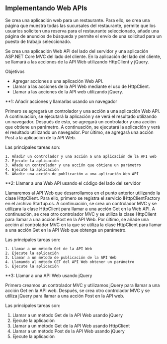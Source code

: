## Implementando Web APIs

Se crea una aplicación web para un restaurante. Para ello, se crea una página que muestra todas las sucursales del restaurante, 
permite que los usuarios soliciten una reserva para el restaurante seleccionado, añade una página de anuncios de búsqueda y 
permite el envío de una solicitud para un puesto de trabajo seleccionado.

Se crea una aplicación Web API del lado del servidor y una aplicación ASP.NET Core MVC del lado del cliente. En la aplicación del lado del 
cliente, se llamará a las acciones de la API Web utilizando HttpClient y jQuery.

Objetivos

- Agregar acciones a una aplicación Web API.
- Llamar a las acciones de la API Web mediante el uso de HttpClient.
- Llamar a las acciones de la API web utilizando jQuery.


**1: Añadir acciones y llamarlas usando un navegador

Primero se agregará un controlador y una acción a una aplicación Web API. A continuación, se ejecutará la aplicación y se verá el resultado 
utilizando un navegador. Después de esto, se agregará un controlador y una acción que obtiene un parámetro. A continuación, 
se ejecutará la aplicación y verá el resultado utilizando un navegador. Por último, se agregará una acción Post a la aplicación de la API Web.

Las principales tareas son:

	1. Añadir un controlador y una acción a una aplicación de la API web
	2. Ejecute la aplicación
	3. Añade un controlador y una acción que obtiene un parámetro
	4. Ejecute la aplicación
	5. Añadir una acción de publicación a una aplicación Web API


**2: Llamar a una Web API usando el código del lado del servidor

Llamaremos al API Web que desarrollamos en el punto anterior utilizando la clase HttpClient. 
Para ello, primero se registra el servicio IHttpClientFactory en el archivo Startup.cs. A continuación, se crea un controlador MVC y 
se utilizara la clase HttpClient para llamar a una acción Get en la Web API. A continuación, se crea otro controlador MVC y se utiliza la clase 
HttpClient para llamar a una acción Post en la API Web. Por último, se añade una acción al controlador MVC en la que se utiliza la clase HttpClient 
para llamar a una acción Get en la API Web que obtenga un parámetro.

Las principales tareas son:

	1. Llamar a un método Get de la API Web
	2. Ejecute la aplicación
	3. Llamar a un método de publicación de la API Web
	4. Llamando al método GET del API Web obtener un parámetro
	5. Ejecute la aplicación


**3: Llamar a una API Web usando jQuery


Primero creamos un controlador MVC y utilizamos jQuery para llamar a una acción Get en la API web. Después, se crea otro controlador MVC y
se utiliza jQuery para llamar a una acción Post en la API web. 

Las principales tareas son:

1. Llamar a un método Get de la API Web usando jQuery
2. Ejecute la aplicación
3. Llamar a un método Get de la API Web usando HttpClient
4. Llamar a un método Post de la API Web usando jQuery
5. Ejecute la aplicación
